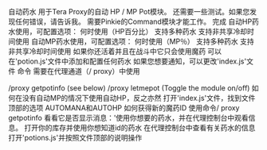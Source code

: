 自动药水
用于Tera Proxy的自动 HP / MP Pot模块。
还需要一些测试。如果您发现任何错误，请告诉我。
需要Pinkie的Command模块才能工作。
完成
自动HP药水使用，可配置选项：
何时使用（HP百分比）
支持多种药水
支持非共享冷却时间使用
自动MP药水使用，可配置选项：
何时使用（MP％）
支持多种药水
支持非共享冷却时间使用
如果你还活着并且在战斗中它只会使用魔药
可以在'potion.js'文件中添加和配置任何药水
如果您想要通知，可以更改'index.js'文件
命令
需要在代理通道（/ proxy）中使用

/proxy getpotinfo (see below)
/proxy letmepot (Toggle the module on/off)
如何在没有自动MP的情况下使用自动HP，反之亦然
打开'index.js'文件，找到文件顶部的选项
AUTOMANA和AUTOHP
如何获得新的魔药ID
使用命令/ proxy getpotinfo
看看它是否显示消息：'使用你想要的药水，并在代理控制台中观看信息。
打开你的库存并使用你想知道id的药水
在代理控制台中查看有关药水的信息
打开'potions.js'并按照文件顶部的说明操作
